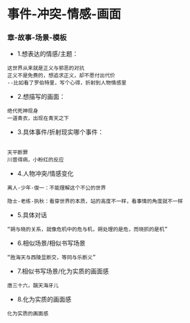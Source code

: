 #  事件-冲突-情感-画面

### 章-故事-场景-模板
- 1.想表达的情感/主题：

```
这世界从来就是正义与邪恶的对抗
正义不是免费的，想追求正义，却不愿付出代价
--比如看了罗伯特里，写个心得，折射到人物情感里
```

- 2.想描写的画面：

```
绝代死神现身
一道青衣，出现在青天之下

```

- 3.具体事件/折射现实哪个事件：

```

天平断罪
川普得病，小粉红的反应

```

- 4.人物冲突/情感变化

```
离人-少年-俊一：不能理解这个不公的世界

隐士-老练-执秋：看穿世界的本质，站的高度不一样，看事情的角度就不一样
```

- 5.具体对话

```
“朔与晓的关系，就像危机中的危与机，朔处理的是危，而晓抓的是机”
```

- 6.相似场景/相似书写场景

```
“胜海天与西陵显断交，等同与乐断义”

```

- 7.相似书写场景/化为实质的画面感

```
唐三十六，踹天海牙儿
```

- 8.化为实质的画面感

```
化为实质的画面感
```















